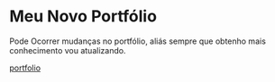 # Meu Novo Portfólio


Pode Ocorrer mudanças no portfólio, aliás sempre que obtenho mais conhecimento vou atualizando.


<a href="edrielleduarte.github.io"> [portfolio](https://user-images.githubusercontent.com/80603255/149239393-742879c7-1e43-405e-8782-f1544e313246.jpg)</a>
